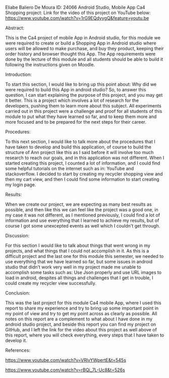 Eliabe Baliero De Moura ID: 24066 
Android Studio, Mobile App Ca4 Shopping project: 
Link for the video of this project on YouTube below:                                                               
https://www.youtube.com/watch?v=1rG9EQdyvgQ&feature=youtu.be
                                                  
Abstract: 

This is the Ca4 project of mobile App in Android studio, for this module we were required to create or build a Shopping App in Android studio where users will be allowed to make purchase, and buy they product, keeping their order history and browser thought this App. The App requirements were done by the lecture of this module and all students should be able to build it following the instructions given on Moodle.   

Introduction: 

To start this section, I would like to bring up this point about: Why did we were required to build this App in android studio?                                                               So, to answer this question, I can start explaining the purpose of this project, and you may get it better. This is a project which involves a lot of research for the developers, pushing them to learn more about this subject. All experiments carried out in this project were a challenge and proof for all students of this module to put what they have learned so far, and to keep them more and more focused and to be prepared for the next steps for their career. 

Procedures: 

To this next section, I would like to talk more about the procedures that I have taken to develop and build this application, of course to build the structure of Ann project like this as I said before it will involve too much research to reach our goals, and in this application was not different. When I started creating this project, I counted a lot of information, and I could find some helpful tutorials on the internet such as in: YouTube and stackoverflow. I decided to start by creating my recycler shopping view and then my cart view, and then I could find some information to start creating my login page. 

Results: 

When we create our project, we are expecting as many best results as possible, and then like this we can feel like the project was a good one, in my case it was not different, as I mentioned previously, I could find a lot of information and use everything that I learned to achieve my results, but of course I got some unexcepted events as well which I couldn't get through.  

Discussion: 

For this section I would like to talk about things that went wrong in my projects, and what things that I could not accomplish in it. As this is a difficult project and the last one for this module this semester, we needed to use everything that we have learned so far, but some issues in android studio that didn’t work very well in my project made me unable to accomplish some tasks such as: Use Json properly and use URL images to load in android, despites all things and challenges that I get in trouble, I could create my recycler view successfully. 

Conclusion: 

This was the last project for this module Ca4 mobile App, where I used this report to share my experience and try to bring up some important point in my point of view and try to get my point across as clearly as possible. All notes on this report are a complement to what about I have done in my android studio project, and beside this report you can find my project on GitHub, and I left the link for the video about this project as well above of this report, where you will check everything, every steps that I have taken to develop it. 

 

References: 

https://www.youtube.com/watch?v=VRlvYWpertE&t=545s 

https://www.youtube.com/watch?v=rBQi_7L-Uc8&t=526s 

 

